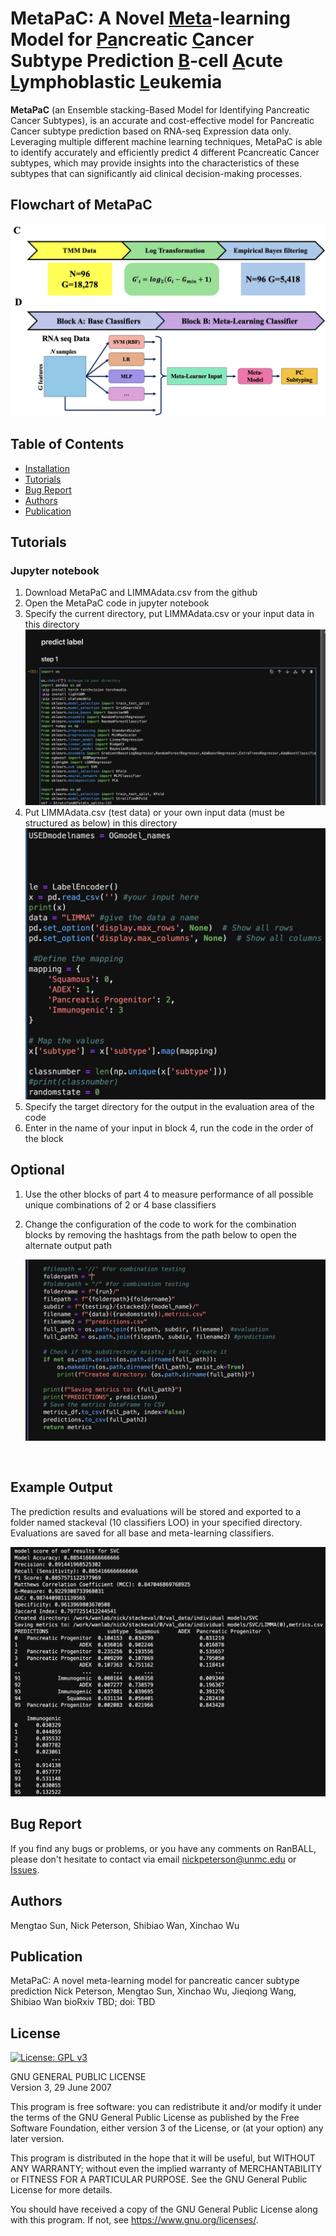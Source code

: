 # MetaPaC: A Novel <ins>Meta</ins>-learning Model for <ins>Pa</ins>ncreatic <ins>C</ins>ancer Subtype Prediction <ins>B</ins>-cell <ins>A</ins>cute <ins>L</ins>ymphoblastic <ins>L</ins>eukemia
**MetaPaC** (an Ensemble stacking-Based Model for Identifying Pancreatic Cancer Subtypes), is an accurate and cost-effective model for Pancreatic Cancer subtype prediction based on RNA-seq Expression data only. Leveraging multiple different machine learning techniques, MetaPaC is able to identify accurately and efficiently predict 4 different Pcancreatic Cancer subtypes, which may provide insights into the characteristics of these subtypes that can significantly aid clinical decision-making processes.

## Flowchart of MetaPaC
![Flowchart of MetaPaC](flowchart.png)

## Table of Contents
- [Installation](#installation)
- [Tutorials](#Tutorials)
- [Bug Report](#Bug-Report)
- [Authors](#Authors)
- [Publication](#Publication)

## Tutorials
### Jupyter notebook
1. Download MetaPaC and LIMMAdata.csv from the github
2. Open the MetaPaC code in jupyter notebook
3. Specify the current directory, put LIMMAdata.csv or your input data in this directory
   ![Specify the Directory](directory.png)
4. Put LIMMAdata.csv (test data) or your own input data (must be structured as below) in this directory
   ![Specify the Input](input.png)
5. Specify the target directory for the output in the evaluation area of the code
6. Enter in the name of your input in block 4, run the code in the order of the block
## Optional
1. Use the other blocks of part 4 to measure performance of all possible unique combinations of 2 or 4 base classifiers
2. Change the configuration of the code to work for the combination blocks by removing the hashtags from the path below to open the alternate output path
   
   ![Output pathways](outputpath.png)
   
```


```
## Example Output

The prediction results and evaluations will be stored and exported to a folder named stackeval (10 classifiers LOO) in your specified directory.
Evaluations are saved for all base and meta-learning classifiers.

![Example Outputs](OUTPUTgithub.png)

## Bug Report

If you find any bugs or problems, or you have any comments on RanBALL, please don't hesitate to contact via email nickpeterson@unmc.edu or [Issues](https://github.com/wan-mlab/MetaPaC/issues).

## Authors
Mengtao Sun, Nick Peterson, Shibiao Wan, Xinchao Wu

## Publication
MetaPaC: A novel meta-learning model for pancreatic cancer subtype prediction
Nick Peterson, Mengtao Sun, Xinchao Wu, Jieqiong Wang, Shibiao Wan
bioRxiv TBD; doi: TBD

## License 

[![License: GPL v3](https://img.shields.io/badge/License-GPL%20v3-blue.svg)](https://www.gnu.org/licenses/gpl-3.0)

GNU GENERAL PUBLIC LICENSE  
Version 3, 29 June 2007

This program is free software: you can redistribute it and/or modify
it under the terms of the GNU General Public License as published by
the Free Software Foundation, either version 3 of the License, or
(at your option) any later version.

This program is distributed in the hope that it will be useful,
but WITHOUT ANY WARRANTY; without even the implied warranty of
MERCHANTABILITY or FITNESS FOR A PARTICULAR PURPOSE.  See the
GNU General Public License for more details.

You should have received a copy of the GNU General Public License
along with this program.  If not, see <https://www.gnu.org/licenses/>.
